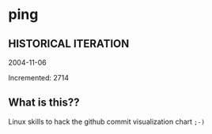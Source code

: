 # ping

## HISTORICAL ITERATION
2004-11-06

Incremented: 2714

## What is this?? 
Linux skills to hack the github commit visualization chart `;-)`
